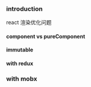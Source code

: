 ### introduction
react 渲染优化问题

#### component vs pureComponent

#### immutable

#### with redux

### with mobx

